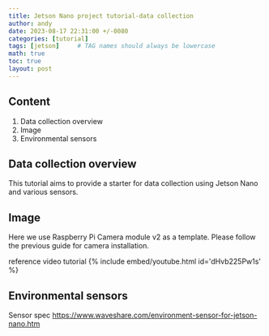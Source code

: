 ```yaml
---
title: Jetson Nano project tutorial-data collection
author: andy
date: 2023-08-17 22:31:00 +/-0080
categories: [tutorial]
tags: [jetson]     # TAG names should always be lowercase
math: true
toc: true
layout: post
---
```


## Content
1. Data collection overview
2. Image
3. Environmental sensors

## Data collection overview
This tutorial aims to provide a starter for data collection using Jetson Nano and various sensors.

## Image
Here we use Raspberry Pi Camera module v2 as a template. Please follow the previous guide for camera installation.


reference video tutorial
{% include embed/youtube.html id='dHvb225Pw1s' %}


## Environmental sensors
Sensor spec <https://www.waveshare.com/environment-sensor-for-jetson-nano.htm>
